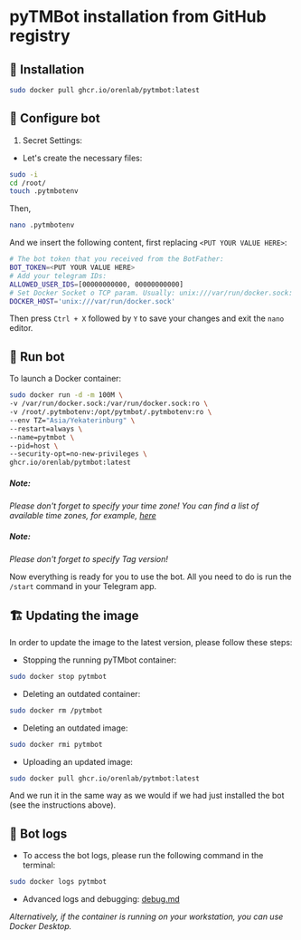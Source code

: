 # pyTMBot installation from GitHub registry

## 🔌 Installation

```bash
sudo docker pull ghcr.io/orenlab/pytmbot:latest
```

## 🧪 Configure bot

1. Secret Settings:

- Let's create the necessary files:

```bash
sudo -i
cd /root/
touch .pytmbotenv
```

Then,

```bash
nano .pytmbotenv
```

And we insert the following content, first replacing `<PUT YOUR VALUE HERE>`:

```bash
# The bot token that you received from the BotFather:
BOT_TOKEN=<PUT YOUR VALUE HERE>
# Add your telegram IDs:
ALLOWED_USER_IDS=[00000000000, 00000000000]
# Set Docker Socket o TCP param. Usually: unix:///var/run/docker.sock: 
DOCKER_HOST='unix:///var/run/docker.sock'
```

Then press `Ctrl + X` followed by `Y` to save your changes and exit the `nano` editor.

## 🔌 Run bot

To launch a Docker container:

```bash
sudo docker run -d -m 100M \
-v /var/run/docker.sock:/var/run/docker.sock:ro \
-v /root/.pytmbotenv:/opt/pytmbot/.pytmbotenv:ro \
--env TZ="Asia/Yekaterinburg" \
--restart=always \
--name=pytmbot \
--pid=host \
--security-opt=no-new-privileges \
ghcr.io/orenlab/pytmbot:latest
```

##### **Note:**

_Please don't forget to specify your time zone! You can find a list of available time zones, for
example, [here](https://manpages.ubuntu.com/manpages/trusty/man3/DateTime::TimeZone::Catalog.3pm.html)_

##### **Note:**

_Please don't forget to specify Tag version!_

Now everything is ready for you to use the bot. All you need to do is run the `/start` command in your Telegram app.

## 🏗 Updating the image

In order to update the image to the latest version, please follow these steps:

* Stopping the running pyTMbot container:

```bash
sudo docker stop pytmbot
```

* Deleting an outdated container:

```bash
sudo docker rm /pytmbot
```

* Deleting an outdated image:

```bash
sudo docker rmi pytmbot
```

* Uploading an updated image:

```bash
sudo docker pull ghcr.io/orenlab/pytmbot:latest
```

And we run it in the same way as we would if we had just installed the bot (see the instructions above).

## 🚀 Bot logs

- To access the bot logs, please run the following command in the terminal:

```bash
sudo docker logs pytmbot
```

- Advanced logs and debugging: [debug.md](debug.md)

_Alternatively, if the container is running on your workstation, you can use Docker Desktop._

